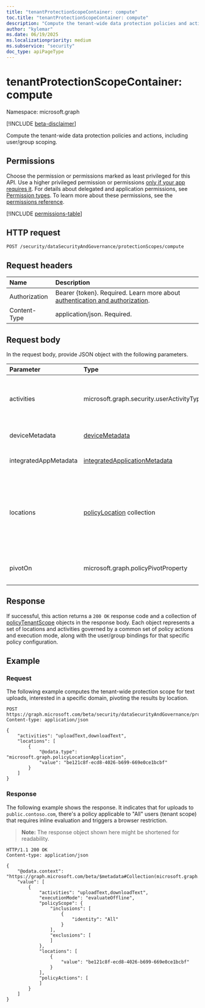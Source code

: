 ```yaml
---
title: "tenantProtectionScopeContainer: compute"
toc.title: "tenantProtectionScopeContainer: compute"
description: "Compute the tenant-wide data protection policies and actions, including user or group scoping."
author: "kylemar"
ms.date: 06/19/2025
ms.localizationpriority: medium
ms.subservice: "security"
doc_type: apiPageType
---
```


# tenantProtectionScopeContainer: compute

Namespace: microsoft.graph

[!INCLUDE [beta-disclaimer](../../includes/beta-disclaimer.md)]

Compute the tenant-wide data protection policies and actions, including user/group scoping.

## Permissions

Choose the permission or permissions marked as least privileged for this API. Use a higher privileged permission or permissions [only if your app requires it](/graph/permissions-overview#best-practices-for-using-microsoft-graph-permissions). For details about delegated and application permissions, see [Permission types](/graph/permissions-overview#permission-types). To learn more about these permissions, see the [permissions reference](/graph/permissions-reference).

<!-- {
  "blockType": "permissions",
  "name": "tenantprotectionscopecontainer-compute-permissions"
}
-->
[!INCLUDE [permissions-table](../includes/permissions/tenantprotectionscopecontainer-compute-permissions.md)]

## HTTP request

```http
POST /security/dataSecurityAndGovernance/protectionScopes/compute
```

## Request headers

| Name          | Description   |
| :------------ | :------------ |
|Authorization|Bearer {token}. Required. Learn more about [authentication and authorization](/graph/auth/auth-concepts).|
| Content-Type  | application/json. Required. |

## Request body

In the request body, provide JSON object with the following parameters.

| Parameter             | Type                                                                                                                 | Description                                                                                                                                                         |
| :-------------------- | :------------------------------------------------------------------------------------------------------------------- | :------------------------------------------------------------------------------------------------------------------------------------------------------------------ |
| activities            | microsoft.graph.security.userActivityTypes                                                   | Optional. Flags specifying the user activities the calling application supports or is interested. Possible values are `none`, `uploadText`, `uploadFile`, `downloadText`, `downloadFile`, `unknownFutureValue`. This object is a multi-valued enumeration.|
| deviceMetadata        | [deviceMetadata](../resources/devicemetadata.md)                                    | Optional. Information about the device context (type, OS) used for contextual policy evaluation.                                                                   |
| integratedAppMetadata | [integratedApplicationMetadata](../resources/integratedapplicationmetadata.md)      | Optional. Information about the calling application (name, version) integrating with Microsoft Purview.                                                                    |
| locations             | [policyLocation](../resources/policylocation.md) collection                         | Optional. List of specific locations the application is interested in. If provided, results are trimmed to policies covering these locations. Use [policy location application](../resources/policylocationapplication.md) for application locations, [policy location domain](../resources/policylocationdomain.md) for domain locations, or [policy location URL](../resources/policylocationurl.md) for URL locations. You must specify the `@odata.type` property to declare the type of policyLocation. For example, `"@odata.type": "microsoft.graph.policyLocationApplication"`.|
| pivotOn               | microsoft.graph.policyPivotProperty                          | Optional. Specifies how the results should be aggregated. If omitted or `none`, results might be less aggregated. Possible values are `activity`,`location`, `none`.|                

## Response

If successful, this action returns a `200 OK` response code and a collection of [policyTenantScope](../resources/policytenantscope.md) objects in the response body. Each object represents a set of locations and activities governed by a common set of policy actions and execution mode, along with the user/group bindings for that specific policy configuration.

## Example

### Request

The following example computes the tenant-wide protection scope for text uploads, interested in a specific domain, pivoting the results by location.

```http
POST https://graph.microsoft.com/beta/security/dataSecurityAndGovernance/protectionScopes/compute
Content-type: application/json

{
    "activities": "uploadText,downloadText",
    "locations": [
        {
            "@odata.type": "microsoft.graph.policyLocationApplication",
            "value": "be121c8f-ecd8-4026-b699-669e0ce1bcbf"
        }
    ]
}
```

### Response

The following example shows the response. It indicates that for uploads to `public.contoso.com`, there's a policy applicable to "All" users (tenant scope) that requires inline evaluation and triggers a browser restriction.

> **Note:** The response object shown here might be shortened for readability.

```http
HTTP/1.1 200 OK
Content-type: application/json

{
    "@odata.context": "https://graph.microsoft.com/beta/$metadata#Collection(microsoft.graph.policyTenantScope)",
    "value": [
        {
            "activities": "uploadText,downloadText",
            "executionMode": "evaluateOffline",
            "policyScope": {
                "inclusions": [
                    {
                        "identity": "All"
                    }
                ],
                "exclusions": [
                ]
            },
            "locations": [
                {
                    "value": "be121c8f-ecd8-4026-b699-669e0ce1bcbf"
                }
            ],
            "policyActions": [
            ]
        }
    ]
}
```
